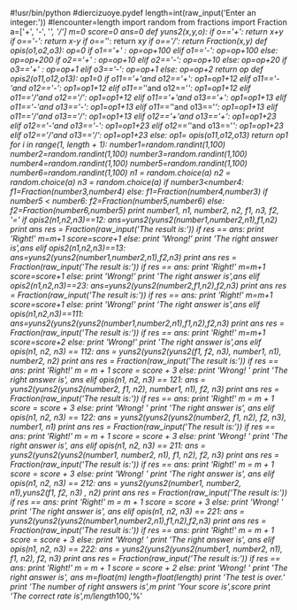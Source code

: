 #!usr/bin/python
#diercizuoye.pydef
length=int(raw_input('Enter an integer:'))
#lencounter=length
import random
from fractions import Fraction
a=['+', '-', '*', '/']
m=0
score=0
ans=0
def  yuns2(x,y,o):
    if o=='+':
        return x+y
    if o=='-':
        return x-y
    if o=='*':
        return x*y
    if o=='/':
        return Fraction(x,y)
def opis(o1,o2,o3):
    op=0
    if o1=='+' :
        op=op+100
    elif o1=='-':
        op=op+100
    else:
        op=op+200
    if o2=='+' :
        op=op+10
    elif o2=='-':
        op=op+10
    else:
        op=op+20
    if o3=='+' :
        op=op+1
    elif o3=='-':
        op=op+1
    else:
        op=op+2
    return op
def opis2(o11,o12,o13):
    op1=0
    if o11=='+'and o12=='+':
        op1=op1+12
    elif o11=='-'and o12=='-':
        op1=op1+12
    elif o11=='*'and o12=='*':
        op1=op1+12
    elif o11=='/'and o12=='/':
        op1=op1+12
    elif o11=='+'and o13=='+':
        op1=op1+13
    elif o11=='-'and o13=='-':
        op1=op1+13
    elif o11=='*'and o13=='*':
        op1=op1+13
    elif o11=='/'and o13=='/':
        op1=op1+13
    elif o12=='+'and o13=='+':
        op1=op1+23
    elif o12=='-'and o13=='-':
        op1=op1+23
    elif o12=='*'and o13=='*':
        op1=op1+23
    elif o12=='/'and o13=='/':
        op1=op1+23
    else:
        op1= opis(o11,o12,o13)
        return op1
for i in range(1, length + 1):
    number1=random.randint(1,100)
    number2=random.randint(1,100)
    number3=random.randint(1,100)
    number4=random.randint(1,100)
    number5=random.randint(1,100)
    number6=random.randint(1,100)
    n1 = random.choice(a)
    n2 = random.choice(a)
    n3 = random.choice(a)
    if number3<number4:
        f1=Fraction(number3,number4)
    else:
        f1=Fraction(number4,number3)
    if number5 < number6:
        f2=Fraction(number5,number6)
    else:
        f2=Fraction(number6,number5)
    print number1, n1, number2, n2, f1, n3, f2, '='
    if opis2(n1,n2,n3)==12:
        ans=yuns2(yuns2(number1,number2,n1),f1,n2)
        print ans
        res = Fraction(raw_input('The result is:'))
        if res == ans:
            print 'Right!'
            m=m+1
            score=score+1
        else:
            print 'Wrong!'
            print 'The right answer is',ans
    elif opis2(n1,n2,n3)==13:
        ans=yuns2(yuns2(number1,number2,n1),f2,n3)
        print ans
        res = Fraction(raw_input('The result is:'))
        if res == ans:
            print 'Right!'
            m=m+1
            score=score+1
        else:
            print 'Wrong!'
            print 'The right answer is',ans
    elif opis2(n1,n2,n3)==23:
        ans=yuns2(yuns2(number2,f1,n2),f2,n3)
        print ans
        res = Fraction(raw_input('The result is:'))
        if res == ans:
            print 'Right!'
            m=m+1
            score=score+1
        else:
            print 'Wrong!'
            print 'The right answer is',ans
    elif opis(n1,n2,n3)==111:
        ans=yuns2(yuns2(yuns2(number1,number2,n1),f1,n2),f2,n3)
        print ans
        res = Fraction(raw_input('The result is:'))
        if res == ans:
            print 'Right!'
            m=m+1
            score=score+2
        else:
            print 'Wrong!'
            print 'The right answer is',ans
    elif opis(n1, n2, n3) == 112:
        ans = yuns2(yuns2(yuns2(f1, f2, n3), number1, n1), number2, n2)
        print ans
        res = Fraction(raw_input('The result is:'))
        if res == ans:
            print 'Right!'
            m = m + 1
            score = score + 3
        else:
            print 'Wrong! '
            print 'The right answer is', ans
    elif opis(n1, n2, n3) == 121:
         ans = yuns2(yuns2(yuns2(number2, f1, n2), number1, n1), f2, n3)
         print ans
         res = Fraction(raw_input('The result is:'))
         if res == ans:
             print 'Right!'
             m = m + 1
             score = score + 3
         else:
              print 'Wrong! '
              print 'The right answer is', ans
    elif opis(n1, n2, n3) == 122:
          ans = yuns2(yuns2(yuns2(number2, f1, n2), f2, n3), number1, n1)
          print ans
          res = Fraction(raw_input('The result is:'))
          if res == ans:
              print 'Right!'
              m = m + 1
              score = score + 3
          else:
              print 'Wrong! '
              print 'The right answer is', ans
    elif opis(n1, n2, n3) == 211:
          ans = yuns2(yuns2(yuns2(number1, number2, n1), f1, n2), f2, n3)
          print ans
          res = Fraction(raw_input('The result is:'))
          if res == ans:
              print 'Right!'
              m = m + 1
              score = score + 3
          else:
              print 'Wrong! '
              print 'The right answer is', ans
    elif opis(n1, n2, n3) == 212:
          ans = yuns2(yuns2(number1, number2, n1),yuns2(f1, f2, n3) , n2)
          print ans
          res = Fraction(raw_input('The result is:'))
          if res == ans:
              print 'Right!'
              m = m + 1
              score = score + 3
          else:
              print 'Wrong! '
              print 'The right answer is', ans
    elif opis(n1, n2, n3) == 221:
          ans = yuns2(yuns2(yuns2(number1,number2,n1),f1,n2),f2,n3)
          print ans
          res = Fraction(raw_input('The result is:'))
          if res == ans:
              print 'Right!'
              m = m + 1
              score = score + 3
          else:
              print 'Wrong! '
              print 'The right answer is', ans
    elif opis(n1, n2, n3) == 222:
          ans = yuns2(yuns2(yuns2(number1, number2, n1), f1, n2), f2, n3)
          print ans
          res = Fraction(raw_input('The result is:'))
          if res == ans:
              print 'Right!'
              m = m + 1
              score = score + 2
          else:
              print 'Wrong! '
              print 'The right answer is', ans
m=float(m)
length=float(length)
print 'The test is over.'
print 'The number of right answers is',m
print 'Your score is',score
print 'The correct rate is',m/length*100,'%'
